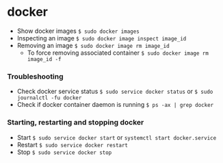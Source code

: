 # docker

* Show docker images `$ sudo docker images`
* Inspecting an image `$ sudo docker image inspect image_id`
* Removing an image `$ sudo docker image rm image_id`
  * To force removing associated container `$ sudo docker image rm image_id -f`

### Troubleshooting

* Check docker service status `$ sudo service docker status` or `$ sudo journalctl -fu docker`
* Check if docker container daemon is running `$ ps -ax | grep docker`

### Starting, restarting and stopping docker

* Start `$ sudo service docker start` or `systemctl start docker.service`
* Restart `$ sudo service docker restart`
* Stop `$ sudo service docker stop`


